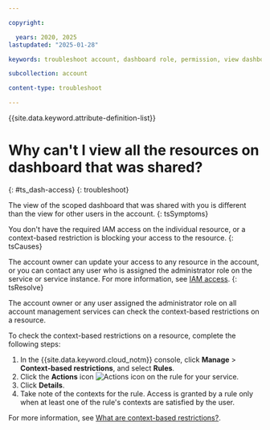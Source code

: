 ```yaml
---

copyright:

  years: 2020, 2025
lastupdated: "2025-01-28"

keywords: troubleshoot account, dashboard role, permission, view dashboard, dashboard

subcollection: account

content-type: troubleshoot

---
```


{{site.data.keyword.attribute-definition-list}}

# Why can't I view all the resources on dashboard that was shared?
{: #ts_dash-access}
{: troubleshoot}

The view of the scoped dashboard that was shared with you is different than the view for other users in the account.
{: tsSymptoms}

You don't have the required IAM access on the individual resource, or a context-based restriction is blocking your access to the resource.
{: tsCauses}

The account owner can update your access to any resource in the account, or you can contact any user who is assigned the administrator role on the service or service instance. For more information, see [IAM access](https://cloud.ibm.com/docs/account?topic=account-userroles).
{: tsResolve}

The account owner or any user assigned the administrator role on all account management services can check the context-based restrictions on a resource.

To check the context-based restrictions on a resource, complete the following steps:

1. In the {{site.data.keyword.cloud_notm}} console, click **Manage** > **Context-based restrictions**, and select **Rules**.
1. Click the **Actions** icon ![Actions icon](../icons/action-menu-icon.svg "Actions") on the rule for your service.
1. Click **Details**.
1. Take note of the contexts for the rule. Access is granted by a rule only when at least one of the rule's contexts are satisfied by the user.

For more information, see [What are context-based restrictions?](/docs/account?topic=account-context-restrictions-whatis).
